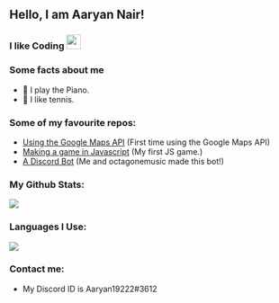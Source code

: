
## Hello, I am Aaryan Nair!
### I like Coding <img src="https://camo.githubusercontent.com/ce1fd41d44bdf48f3f738661fef2983847fa959ebf80b9b03639c26b8d4e322f/68747470733a2f2f63646e2e646973636f72646170702e636f6d2f656d6f6a69732f3538353635393237303736373537353034302e6769663f763d31" width="26px" style="position: relative;align: left;">

### Some facts about me
-   🎵 I play the Piano.
-   🎾 I like tennis.

### Some of my favourite repos:
-   [Using the Google Maps API](https://github.com/WebDevGamer2011/Google-Maps-API) (First time using the Google Maps API)
-   [Making a game in Javascript](https://github.com/WebDevGamer2011/Js-Game) (My first JS game.)
-   [A Discord Bot](https://github.com/PlebusSupremus1234/Langtons-Ant) (Me and octagonemusic made this bot!)

### My Github Stats:
<img src="https://github-readme-stats.vercel.app/api?username=WebDevGamer2011&show_icons=true&locale=en&theme=default&layout=compact">

### Languages I Use:
<img src="https://github-readme-stats.vercel.app/api/top-langs?username=WebDevGamer2011&show_icons=true&locale=en&layout=compact&theme=default">

### Contact me:
-   My Discord ID is Aaryan19222#3612

